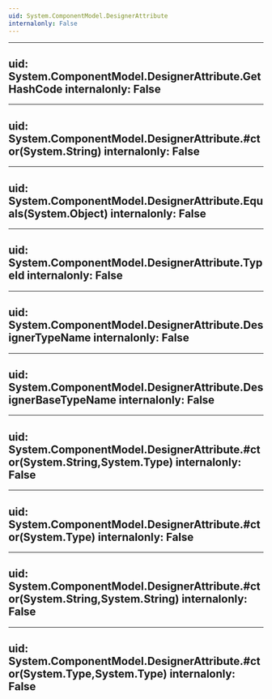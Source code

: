 ```yaml
---
uid: System.ComponentModel.DesignerAttribute
internalonly: False
---
```


---
uid: System.ComponentModel.DesignerAttribute.GetHashCode
internalonly: False
---

---
uid: System.ComponentModel.DesignerAttribute.#ctor(System.String)
internalonly: False
---

---
uid: System.ComponentModel.DesignerAttribute.Equals(System.Object)
internalonly: False
---

---
uid: System.ComponentModel.DesignerAttribute.TypeId
internalonly: False
---

---
uid: System.ComponentModel.DesignerAttribute.DesignerTypeName
internalonly: False
---

---
uid: System.ComponentModel.DesignerAttribute.DesignerBaseTypeName
internalonly: False
---

---
uid: System.ComponentModel.DesignerAttribute.#ctor(System.String,System.Type)
internalonly: False
---

---
uid: System.ComponentModel.DesignerAttribute.#ctor(System.Type)
internalonly: False
---

---
uid: System.ComponentModel.DesignerAttribute.#ctor(System.String,System.String)
internalonly: False
---

---
uid: System.ComponentModel.DesignerAttribute.#ctor(System.Type,System.Type)
internalonly: False
---
